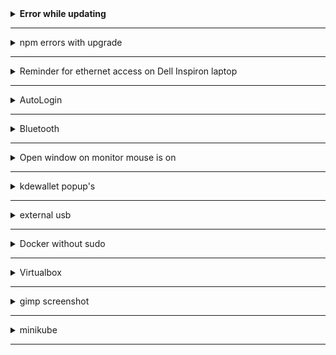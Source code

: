 <details>
  <summary><strong>Error while updating</strong><hr /></summary>
  <h3>(something like "error: liburing: signature from ...")</h3>
  
```sh
sudo pacman -Sy archlinux-keyring
sudo pacman -Syyu
```

## Error upgrading due to conflicting files, or any other upgrade issue

[Click for `pacman` arch wiki](https://wiki.archlinux.org/index.php/pacman)

</details>
<details>
  <summary>npm errors with upgrade<hr/></summary>
  
```sh
npm uninstall -g npm
```

then re-ran `sudo pacman -Syyu`

</details>
<details>
  <summary>Reminder for ethernet access on Dell Inspiron laptop<hr /></summary>
  
Get interface with `ip addr`<br />
Then run `sudo ip link set <intertace> up` e.g. `sudo ip link set enp9s0 up`<br />
Then ping a site.

 </details>
 <details>
   <summary>AutoLogin<hr/></summary>
  
Autologin after screen sleep/off: <br />
1.) Go to System Settings <br />
2.) type `lock` in search <br />
3.) Go to Screen Locking <br />
4.) uncheck Lock screen: \_\_ Automatically After: 5 minutes <br />

</details>
<details>
  <summary>Bluetooth<hr/></summary>
  
Bluetooth: <br />
-- pulseaudio-bluetooth pkg contains bluez && pulseaudio

`sudo pacman -S bluez-utils` <br />
`systemctl enable bluetooth.service` <br />

`sudo pacman -S pulseaudio-bluetooth` <br />

connect: <br />
1.) `bluetoothctl` <br />
2.) `power on` <br />
3.) `agent on` <br />
4.) `default-agent` <br />
5.) `scan on` <br />
6.) `pair 3B:06:EF:35:58:A8` <--- whichever address you want to pair <br />
7.) `connect 3B:06:EF:35:58:A8` <br />

if connection for bluetooth fails: <br />
1.) Exit bluetoothctl <br />
2.) `pulseaudio -k` <br />
3.) `bluetoothctl` <br />
4.) `connect 3B:06:EF:35:58:A8` <br />

power Bluetooth adapter on after reboot: <br />
in /etc/bluetooth/main.conf, there are a lot of commented out commands. <br />
uncomment the varables in each respective section [General] and [Policy] <br />

```sh
[General]
DiscoverableTimeout = 0
Discoverable=true
[Policy]
AutoEnable=true
```

in /etc/pulse/default.pa <br />
`load-module module-switch-on-connect` <br />

</details>
<details>
  <summary>Open window on monitor mouse is on<hr/></summary>
  
Open window on same monitor as mouse:<br />
1.) System Settings<br />
2.) Window Management<br />
3.) Window Behavior<br />
4.) Click "Active screen follows mouse" in Multiscreen behavior section

</details>
<details>
  <summary>kdewallet popup's<hr/></summary>
  
If kdewallet keeps showing up:<br />
(from arch linux docs, if using google-chrome aur)<br />
run `vim .config/chrome-flags.conf` and add `--password-store=basic`

</details>
<details>
  <summary>external usb<hr/></summary>
  
Install `ntfs-3g`:<br />
`sudo pacman -S ntfs-3g`<br />
restart <br />
make usb directory:<br />
`sudo mkdir /mnt/usb`<br />
locate usb device with `lsblk`, `df -h`, or some other method.  
For me, I see 
```sh
sdb
|
--sdb1
```
mount device from location given by `lsblk` (or whichever method you use):<br />
`sudo mount /dev/sdb1 /mnt/usb`<br />
Access the usb in `/mnt/usb`

</details>
<details>
  <summary>Docker without sudo<hr/></summary>
  
Instead of `sudo docker ps`, add user to docker group by running `sudo gpasswd -a <user> <group>`<br />
(e.g. `sudo gpasswd -a justin docker`)<br />
then, reboot and now run `docker ps`.

  </details>
<details>
  <summary>Virtualbox<hr/></summary>
  
`sudo pacman -S virtualbox-host-dkms` not `virtual-host-modules-arch`. `virtual-host-modules-arch` did not have vboxdrv.

  </details>
<details>
  <summary>gimp screenshot<hr/></summary>
  
Instead of just running `gimp` from command line, run<br />`dbus-launch gimp`<br />
then go to File >> Create >> Screenshot

  </details>
<details>
  <summary>minikube<hr/></summary>
  
```sh
minikube start
```
```sh
minikube status
```
if get `machine does not exist` or `Error: No such container: minikube` then run:
```sh
minikube delete
```
and then 
```sh
minikube start
```
again.

  </details>
